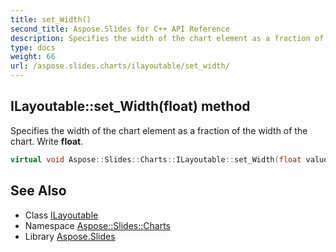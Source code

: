 ```yaml
---
title: set_Width()
second_title: Aspose.Slides for C++ API Reference
description: Specifies the width of the chart element as a fraction of the width of the chart. Write float.
type: docs
weight: 66
url: /aspose.slides.charts/ilayoutable/set_width/
---
```

## ILayoutable::set_Width(float) method


Specifies the width of the chart element as a fraction of the width of the chart. Write **float**.

```cpp
virtual void Aspose::Slides::Charts::ILayoutable::set_Width(float value)=0
```

## See Also

* Class [ILayoutable](../)
* Namespace [Aspose::Slides::Charts](../../)
* Library [Aspose.Slides](../../../)